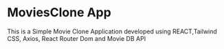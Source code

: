 # MoviesClone App

This is a Simple Movie Clone Application developed using REACT,Tailwind CSS, Axios, React Router Dom and Movie DB API
